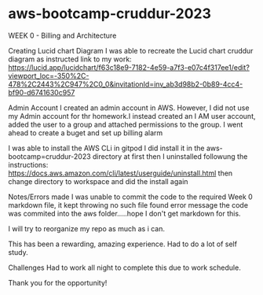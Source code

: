 # aws-bootcamp-cruddur-2023
WEEK 0 - Billing and Architecture

Creating Lucid chart Diagram
I was able to recreate the Lucid chart cruddur diagram as instructed
link to my work: https://lucid.app/lucidchart/f63c18e9-7182-4e59-a7f3-e07c4f317ee1/edit?viewport_loc=-350%2C-478%2C2443%2C947%2C0_0&invitationId=inv_ab3d98b2-0b89-4cc4-bf90-d6741630c957

Admin Account
I created an admin account in AWS.
However, I did not use my Admin account for thr homework.I instead created an I AM user account, 
added the user to a group and attached permissions to the group.
I went ahead to create a buget and set up billing alarm

I was able to install the AWS CLi in gitpod
I did install it in the aws-bootcamp=cruddur-2023 directory at first
then I uninstalled followung the instructions: https://docs.aws.amazon.com/cli/latest/userguide/uninstall.html
then change directory to workspace and did the install again

Notes/Errors made
I was unable to commit the code to the required Week 0 markdown file, it kept throwing no such file found error message
the code was commited into the aws folder.....hope I don't get markdown for this.

I will try to reorganize my repo as much as i can.

This has been a rewarding, amazing experience. Had to do a lot of self study.

Challenges
Had to work all night to complete this due to work schedule.

Thank you for the opportunity!

